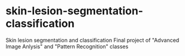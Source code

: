 # skin-lesion-segmentation-classification
Skin lesion segmentation and classification
Final project of "Advanced Image Anlysis" and "Pattern Recognition" classes
